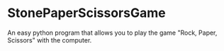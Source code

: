 # StonePaperScissorsGame
An easy python program that allows you to play the game "Rock, Paper, Scissors" with the computer. 
